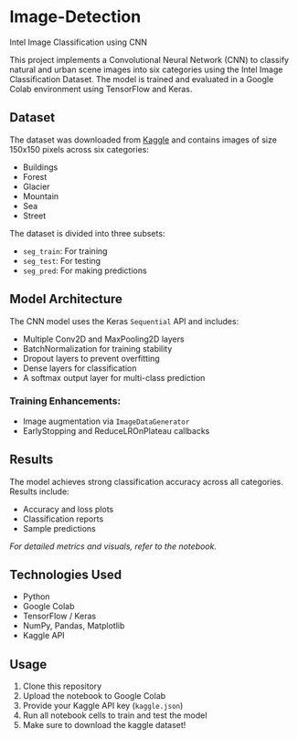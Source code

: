 # Image-Detection
Intel Image Classification using CNN

This project implements a Convolutional Neural Network (CNN) to classify natural and urban scene images into six categories using the Intel Image Classification Dataset. The model is trained and evaluated in a Google Colab environment using TensorFlow and Keras.

## Dataset

The dataset was downloaded from [Kaggle](https://www.kaggle.com/datasets/puneet6060/intel-image-classification) and contains images of size 150x150 pixels across six categories:

- Buildings  
- Forest  
- Glacier  
- Mountain  
- Sea  
- Street

The dataset is divided into three subsets:
- `seg_train`: For training
- `seg_test`: For testing
- `seg_pred`: For making predictions

## Model Architecture

The CNN model uses the Keras `Sequential` API and includes:
- Multiple Conv2D and MaxPooling2D layers
- BatchNormalization for training stability
- Dropout layers to prevent overfitting
- Dense layers for classification
- A softmax output layer for multi-class prediction

### Training Enhancements:
- Image augmentation via `ImageDataGenerator`
- EarlyStopping and ReduceLROnPlateau callbacks

## Results
The model achieves strong classification accuracy across all categories. Results include:
- Accuracy and loss plots
- Classification reports
- Sample predictions

*For detailed metrics and visuals, refer to the notebook.*

## Technologies Used
- Python
- Google Colab
- TensorFlow / Keras
- NumPy, Pandas, Matplotlib
- Kaggle API

## Usage
1. Clone this repository
2. Upload the notebook to Google Colab
3. Provide your Kaggle API key (`kaggle.json`)
4. Run all notebook cells to train and test the model
5. Make sure to download the kaggle dataset!

